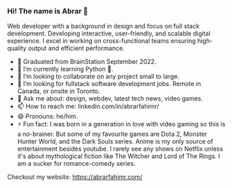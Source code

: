 ### Hi! The name is Abrar 👋

Web developer with a background in design and focus on full stack development. Developing interactive, user-friendly, and scalable digital experience. I excel in working on cross-functional teams ensuring high-quality output and efficient performance.

- 🔭 Graduated from BrainStation September 2022.
- 🌱 I’m currently learning Python 🐍.
- 👯 I’m looking to collaborate on any project small to large.
- 🤔 I’m looking for fullstack software development jobs. Remote in Canada, or onsite in Toronto.
- 💬 Ask me about: design, webdev, latest tech news, video games.
- 📫 How to reach me: linkedin.com/in/abrarfahimr/
- 😄 Pronouns: he/him.
- ⚡ Fun fact: I was born in a generation in love with video gaming so this is a no-brainer. But some of my favourite games are Dota 2, Monster Hunter World, and the Dark Souls series. Anime is my only source of entertainment besides youtube. I rarely see any shows on Netflix unless it's about mythological fiction like The Witcher and Lord of The Rings. I am a sucker for romance-comedy series.

Checkout my website: https://abrarfahimr.com/
